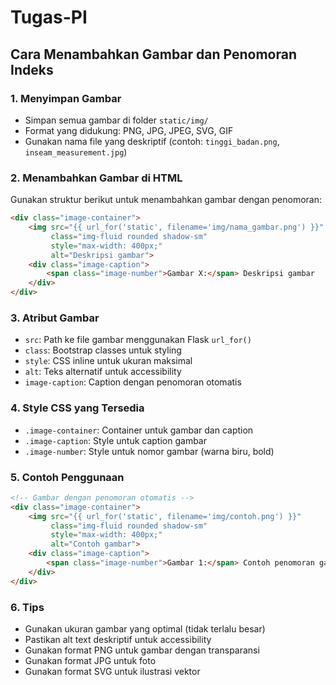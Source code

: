 # Tugas-PI

## Cara Menambahkan Gambar dan Penomoran Indeks

### 1. Menyimpan Gambar
- Simpan semua gambar di folder `static/img/`
- Format yang didukung: PNG, JPG, JPEG, SVG, GIF
- Gunakan nama file yang deskriptif (contoh: `tinggi_badan.png`, `inseam_measurement.jpg`)

### 2. Menambahkan Gambar di HTML
Gunakan struktur berikut untuk menambahkan gambar dengan penomoran:

```html
<div class="image-container">
    <img src="{{ url_for('static', filename='img/nama_gambar.png') }}" 
         class="img-fluid rounded shadow-sm" 
         style="max-width: 400px;" 
         alt="Deskripsi gambar">
    <div class="image-caption">
        <span class="image-number">Gambar X:</span> Deskripsi gambar
    </div>
</div>
```

### 3. Atribut Gambar
- `src`: Path ke file gambar menggunakan Flask `url_for()`
- `class`: Bootstrap classes untuk styling
- `style`: CSS inline untuk ukuran maksimal
- `alt`: Teks alternatif untuk accessibility
- `image-caption`: Caption dengan penomoran otomatis

### 4. Style CSS yang Tersedia
- `.image-container`: Container untuk gambar dan caption
- `.image-caption`: Style untuk caption gambar
- `.image-number`: Style untuk nomor gambar (warna biru, bold)

### 5. Contoh Penggunaan
```html
<!-- Gambar dengan penomoran otomatis -->
<div class="image-container">
    <img src="{{ url_for('static', filename='img/contoh.png') }}" 
         class="img-fluid rounded shadow-sm" 
         style="max-width: 400px;" 
         alt="Contoh gambar">
    <div class="image-caption">
        <span class="image-number">Gambar 1:</span> Contoh penomoran gambar
    </div>
</div>
```

### 6. Tips
- Gunakan ukuran gambar yang optimal (tidak terlalu besar)
- Pastikan alt text deskriptif untuk accessibility
- Gunakan format PNG untuk gambar dengan transparansi
- Gunakan format JPG untuk foto
- Gunakan format SVG untuk ilustrasi vektor